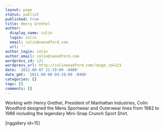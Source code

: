 ```yaml
---
layout: page
status: publish
published: true
title: Henry Grethel
author:
  display_name: colin
  login: colin
  email: colin@cwoodford.com
  url: ''
author_login: colin
author_email: colin@cwoodford.com
wordpress_id: 121
wordpress_url: http://colinwoodford.com/?page_id=121
date: '2011-08-07 21:19:09 -0400'
date_gmt: '2011-08-08 04:19:09 -0400'
categories: []
tags: []
comments: []
---
```

<p>Working with Henry Grethel, President of Manhattan Industries, Colin Woodford designed the Mens Sportwear and Outerwear lines from 1982 to 1986 including the legendary Mini-Snap Crunch Sport Shirt.</p>
<p>[nggallery id=15]</p>
